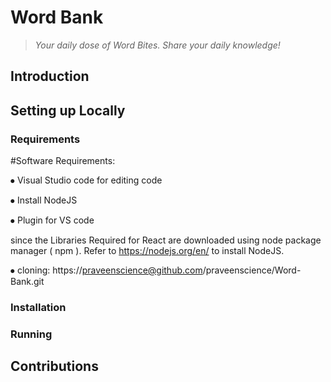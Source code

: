 # Word Bank

> _Your daily dose of Word Bites. Share your daily knowledge!_

## Introduction

## Setting up Locally

### Requirements

#Software Requirements:

⦁ Visual Studio code for editing code

⦁ Install NodeJS

⦁ Plugin for VS code

since the Libraries Required for React are downloaded using node package manager ( npm ). Refer to https://nodejs.org/en/ to install NodeJS.

⦁ cloning: https://praveenscience@github.com/praveenscience/Word-Bank.git

###

### Installation

### Running

## Contributions
